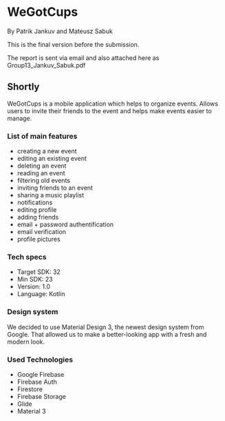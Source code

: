# WeGotCups

By Patrik Jankuv and Mateusz Sabuk

This is the final version before the submission.

The report is sent via email and also attached here as Group13_Jankuv_Sabuk.pdf

## Shortly

WeGotCups is a mobile application which helps to organize events. Allows users to invite their friends to the event and helps make events easier to manage.

### List of main features
- creating a new event
- editing an existing event
- deleting an event
- reading an event
- filtering old events
- inviting friends to an event
- sharing a music playlist
- notifications
- editing profile
- adding friends
- email + password authentification
- email verification
- profile pictures

### Tech specs
- Target SDK: 32
- Min SDK: 23
- Version: 1.0
- Language: Kotlin

### Design system
We decided to use Material Design 3, the newest design system from Google. That allowed us to make a better-looking app with a fresh and modern look.

### Used Technologies
- Google Firebase
- Firebase Auth
- Firestore
- Firebase Storage
- Glide
- Material 3
